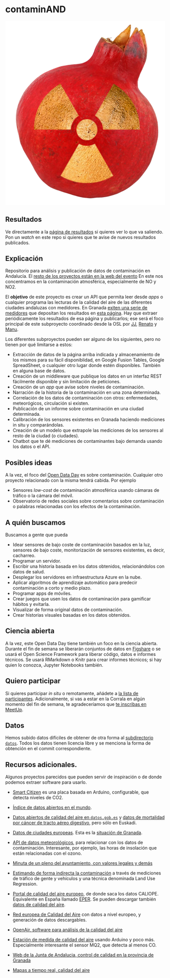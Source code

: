 # contaminAND

![Granada Radioactiva](recursos/granada-radioactiva.png)

## Resultados

Ve directamente a la [página de resultados](resultados.md) si quieres
ver lo que va saliendo. Pon un *watch* en este repo si quieres que te
avise de nuevos resultados publicados. 

## Explicación

Repositorio para análisis y publicación de datos de contaminación en
Andalucía. El
[resto de los proyectos están en la web del evento](http://odd-grx-17.github.io) En
este nos concentramos en la contaminación atmosférica, especialmente
de NO y NO2.


El **objetivo**
de este proyecto es crear un API que permita leer desde *apps* o
cualquier programa las lecturas de la calidad del aire de las
diferentes ciudades andaluzas con medidores. En Granada
[exiten una serie de medidores](http://www.granada.org/inet/wambiente.nsf/b1b426e5d69467c3c125763b0031d0c4/9d664bddf7e64554c125764e003875c0!OpenDocument)
que depositan los resultados en
[esta página](http://www.juntadeandalucia.es/medioambiente/atmosfera/informes_siva/feb17/ngr170201.htm). Hay
que extraer periódicamente los resultados de esa página y publicarlos;
ese será el foco principal de este subproyecto coordinado desde la OSL
por [JJ](http://github.com/JJ), [Renato](http://github.com/renatolrr)
y [Manu](http://github.com/makova65).

Los diferentes subproyectos pueden ser alguno de los siguientes, pero no tienen por qué limitarse a estos:
* Extracción de datos de la página arriba indicada y almacenamiento de
  los mismos para su fácil disponiblidad, en Google Fusion Tables,
  Google SpreadSheet, o cualquier otro lugar donde estén
  disponibles. También en alguna base de datos.
* Creación de un middleware que publique los datos en un interfaz REST
  fácilmente disponible y sin limitación de peticiones.
* Creación de un *app* que avise sobre niveles de contaminación.
* Narración de la historia de la contaminación en una zona
  determinada.
* Correlación de los datos de contaminación con otros: enfermedades,
  meteorógicos, circulación si existen.
* Publicación de un informe sobre contaminación en una ciudad
  determinada.
* Calibración de los sensores existentes en Granada haciendo
  mediciones in situ y comparándolas.
* Creación de un modelo que extrapole las mediciones de los sensores
  al resto de la ciudad (o ciudades).
* Chatbot que te dé mediciones de contaminantes bajo demanda usando los datos o el API. 

## Posibles ideas

  A la vez, el foco del [Open Data Day](http://opendataday.org) es sobre
contaminación. Cualquier otro proyecto relacionado con la misma tendrá
cabida. Por ejemplo
* Sensores *low-cost* de contaminación atmosférica usando cámaras de
  tráfico o la cámara del móvil.
* Observatorio de redes sociales sobre comentarios sobre contaminación
  o palabras relacionadas con los efectos de la contaminación.

## A quién buscamos

Buscamos a gente que pueda
* Idear sensores de bajo coste de contaminación basados en la luz, sensores de bajo coste, monitorización de sensores existentes, es decir, cacharreo.
* Programar un servidor.
* Escribir una historia basada en los datos obtenidos, relacionándolos con datos de salud.
* Desplegar los servidores en infraestructura Azure en la nube.
* Aplicar algoritmos de aprendizaje automático para predecir contaminación a corto y medio plazo.
* Programar apps de móviles.
* Crear juegos que usen los datos de contaminación para gamificar hábitos y evitarla.
* Visualizar de forma original datos de contaminación.
* Crear historias visuales basadas en los datos obtenidos.

## Ciencia abierta

A la vez, este Open Data Day tiene también un foco en la ciencia abierta. Durante el fin de semana se liberarán conjuntos de datos en [Figshare](http://figshare.com) o se usará el Open Science Framework para liberar código, datos e informes técnicos. Se usará RMarkdown o Knitr para crear informes técnicos; si hay quien lo conozca, Jupyter Notebooks también. 

## Quiero participar

Si quieres participar *in situ* o remotamente, añádete
a [la lista de participantes](PARTICIPANTES.md). Adicionalmente, si
vas a estar en la Corrala en algún momento del fin de semana, te
agradeceríamos
que
[te inscribas en MeetUp](https://www.meetup.com/es-ES/Granada-Geek/events/236840299/).

## Datos

Hemos subido datos difíciles de obtener de otra forma
al [subdirectorio `datos`](datos/). Todos los datos tienen licencia
libre y se menciona la forma de obtención en el commit
correspondiente.

## Recursos adicionales. 

Algunos proyectos parecidos que pueden servir de inspiración o de donde podemos extraer software para usarlo.

* [Smart Citizen](https://smartcitizen.me/) es una placa basada en Arduino, configurable, que detecta niveles de CO2. 
* [Índice de datos abiertos en el mundo](http://index.okfn.org/dataset/emissions/).
* [Datos abiertos de calidad del aire en `datos.gob.es`](http://datos.gob.es/es/catalogo?q=aire) y [datos de mortalidad por cáncer de tracto aéreo digestivo](http://datos.gob.es/es/catalogo/a16003011-mortalidad-por-cancer-del-tracto-aereo-digestivo-superior-en-hombres-en-euskadi-1996-20031), pero sólo en Euskadi. 
* [Datos de ciudades europeas](http://www.airqualitynow.eu/comparing_home.php). Esta es la [situación de Granada](http://www.airqualitynow.eu/city_info/granada/page1.php).
* [API de datos meteorológicos](https://opendata.aemet.es/centrodedescargas/inicio), para relacionar con los datos de contaminación. Interesante, por ejemplo, las horas de insolación que están relacionadas con el ozono. 
* [Minuta de un pleno del ayuntamiento, con valores legales y demás](http://transparencia.granada.org/public/Documento.aspx?ID=2891) 
* [Estimando de forma indirecta la contaminación](http://ieeexplore.ieee.org/ielx5/4906860/4912739/04912847.pdf?tp=&arnumber=4912847&isnumber=4912739) a través de mediciones de tráfico de gente y vehículos y una técnica denominada Land Use Regression.

* [Portal de calidad del aire europeo](https://www.eionet.europa.eu/aqportal/products), de donde saca los datos CALIOPE. Equivalente en España llamado [EPER](http://www.eper-es.es/). Se pueden descargar también [datos de calidad del aire](http://www.eea.europa.eu/data-and-maps/data/airbase-the-european-air-quality-database-8). 
  
* [Red europea de Calidad del Aire](http://actris.nilu.no/) con datos
  a nivel europeo, y generación de datos descargables.
  
* [OpenAir, software para análisis de la calidad del aire](http://www.openair-project.org/Downloads/Default.aspx) 

* [Estación de medida de calidad del aire](https://github.com/javacasm/Sensor-calidad-del-aire---Leptos) usando
  Arduino y poco más. Especialmente interesante el sensor MQ2, que
  detecta al menos CO. 
  
*  [Web de la Junta de Andalucia, control de calidad en la provincia de Granada](http://www.juntadeandalucia.es/medioambiente/atmosfera/informes_siva/feb17/gr170228.htm)

* [Mapas a tiempo real, calidad del aire](http://aqicn.org/map/spain/es/)
